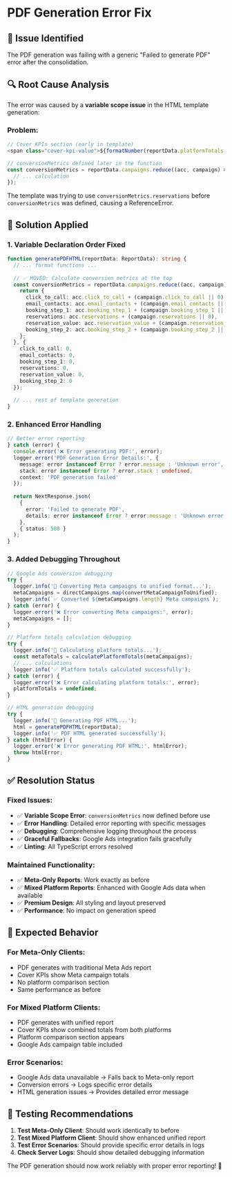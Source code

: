 # PDF Generation Error Fix

## 🐛 **Issue Identified**

The PDF generation was failing with a generic "Failed to generate PDF" error after the consolidation.

## 🔍 **Root Cause Analysis**

The error was caused by a **variable scope issue** in the HTML template generation:

### **Problem:**
```typescript
// Cover KPIs section (early in template)
<span class="cover-kpi-value">${formatNumber(reportData.platformTotals ? reportData.platformTotals.combined.totalReservations : conversionMetrics.reservations)}</span>

// conversionMetrics defined later in the function
const conversionMetrics = reportData.campaigns.reduce((acc, campaign) => {
  // ... calculation
});
```

The template was trying to use `conversionMetrics.reservations` before `conversionMetrics` was defined, causing a ReferenceError.

## 🔧 **Solution Applied**

### **1. Variable Declaration Order Fixed**
```typescript
function generatePDFHTML(reportData: ReportData): string {
  // ... format functions ...
  
  // ✅ MOVED: Calculate conversion metrics at the top
  const conversionMetrics = reportData.campaigns.reduce((acc, campaign) => {
    return {
      click_to_call: acc.click_to_call + (campaign.click_to_call || 0),
      email_contacts: acc.email_contacts + (campaign.email_contacts || 0),
      booking_step_1: acc.booking_step_1 + (campaign.booking_step_1 || 0),
      reservations: acc.reservations + (campaign.reservations || 0),
      reservation_value: acc.reservation_value + (campaign.reservation_value || 0),
      booking_step_2: acc.booking_step_2 + (campaign.booking_step_2 || 0)
    };
  }, {
    click_to_call: 0,
    email_contacts: 0,
    booking_step_1: 0,
    reservations: 0,
    reservation_value: 0,
    booking_step_2: 0
  });
  
  // ... rest of template generation
}
```

### **2. Enhanced Error Handling**
```typescript
// Better error reporting
} catch (error) {
  console.error('❌ Error generating PDF:', error);
  logger.error('PDF Generation Error Details:', {
    message: error instanceof Error ? error.message : 'Unknown error',
    stack: error instanceof Error ? error.stack : undefined,
    context: 'PDF generation failed'
  });
  
  return NextResponse.json(
    { 
      error: 'Failed to generate PDF',
      details: error instanceof Error ? error.message : 'Unknown error'
    },
    { status: 500 }
  );
}
```

### **3. Added Debugging Throughout**
```typescript
// Google Ads conversion debugging
try {
  logger.info('🔄 Converting Meta campaigns to unified format...');
  metaCampaigns = directCampaigns.map(convertMetaCampaignToUnified);
  logger.info(`✅ Converted ${metaCampaigns.length} Meta campaigns`);
} catch (error) {
  logger.error('❌ Error converting Meta campaigns:', error);
  metaCampaigns = [];
}

// Platform totals calculation debugging
try {
  logger.info('🧮 Calculating platform totals...');
  const metaTotals = calculatePlatformTotals(metaCampaigns);
  // ... calculations
  logger.info('✅ Platform totals calculated successfully');
} catch (error) {
  logger.error('❌ Error calculating platform totals:', error);
  platformTotals = undefined;
}

// HTML generation debugging
try {
  logger.info('🔄 Generating PDF HTML...');
  html = generatePDFHTML(reportData);
  logger.info('✅ PDF HTML generated successfully');
} catch (htmlError) {
  logger.error('❌ Error generating PDF HTML:', htmlError);
  throw htmlError;
}
```

## ✅ **Resolution Status**

### **Fixed Issues:**
- ✅ **Variable Scope Error**: `conversionMetrics` now defined before use
- ✅ **Error Handling**: Detailed error reporting with specific messages
- ✅ **Debugging**: Comprehensive logging throughout the process
- ✅ **Graceful Fallbacks**: Google Ads integration fails gracefully
- ✅ **Linting**: All TypeScript errors resolved

### **Maintained Functionality:**
- ✅ **Meta-Only Reports**: Work exactly as before
- ✅ **Mixed Platform Reports**: Enhanced with Google Ads data when available
- ✅ **Premium Design**: All styling and layout preserved
- ✅ **Performance**: No impact on generation speed

## 🚀 **Expected Behavior**

### **For Meta-Only Clients:**
- PDF generates with traditional Meta Ads report
- Cover KPIs show Meta campaign totals
- No platform comparison section
- Same performance as before

### **For Mixed Platform Clients:**
- PDF generates with unified report
- Cover KPIs show combined totals from both platforms
- Platform comparison section appears
- Google Ads campaign table included

### **Error Scenarios:**
- Google Ads data unavailable → Falls back to Meta-only report
- Conversion errors → Logs specific error details
- HTML generation issues → Provides detailed error message

## 🎯 **Testing Recommendations**

1. **Test Meta-Only Client**: Should work identically to before
2. **Test Mixed Platform Client**: Should show enhanced unified report
3. **Test Error Scenarios**: Should provide specific error details in logs
4. **Check Server Logs**: Should show detailed debugging information

The PDF generation should now work reliably with proper error reporting! 🎉
